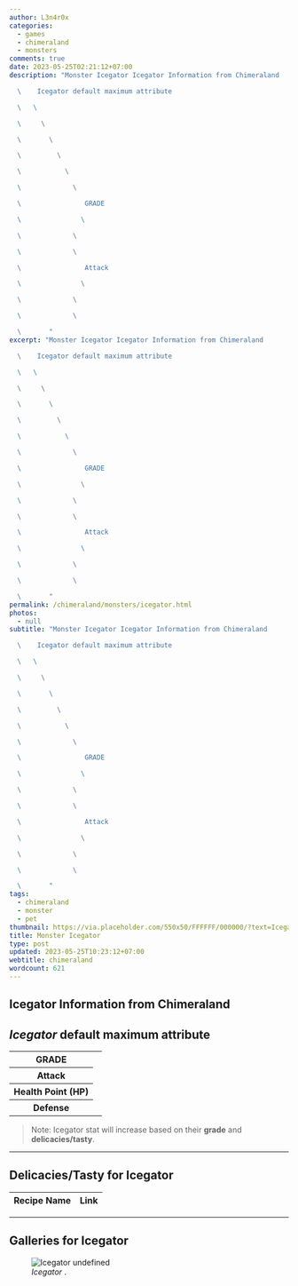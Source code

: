 ```yaml
---
author: L3n4r0x
categories:
  - games
  - chimeraland
  - monsters
comments: true
date: 2023-05-25T02:21:12+07:00
description: "Monster Icegator Icegator Information from Chimeraland

  \    Icegator default maximum attribute

  \   \ 

  \     \ 

  \       \ 

  \         \ 

  \           \ 

  \             \ 

  \                GRADE

  \               \ 

  \             \ 

  \             \ 

  \                Attack

  \               \ 

  \             \ 

  \             \ 

  \       "
excerpt: "Monster Icegator Icegator Information from Chimeraland

  \    Icegator default maximum attribute

  \   \ 

  \     \ 

  \       \ 

  \         \ 

  \           \ 

  \             \ 

  \                GRADE

  \               \ 

  \             \ 

  \             \ 

  \                Attack

  \               \ 

  \             \ 

  \             \ 

  \       "
permalink: /chimeraland/monsters/icegator.html
photos:
  - null
subtitle: "Monster Icegator Icegator Information from Chimeraland

  \    Icegator default maximum attribute

  \   \ 

  \     \ 

  \       \ 

  \         \ 

  \           \ 

  \             \ 

  \                GRADE

  \               \ 

  \             \ 

  \             \ 

  \                Attack

  \               \ 

  \             \ 

  \             \ 

  \       "
tags:
  - chimeraland
  - monster
  - pet
thumbnail: https://via.placeholder.com/550x50/FFFFFF/000000/?text=Icegator
title: Monster Icegator
type: post
updated: 2023-05-25T10:23:12+07:00
webtitle: chimeraland
wordcount: 621
---
```


<link
  rel="stylesheet"
  href="https://rawcdn.githack.com/dimaslanjaka/Web-Manajemen/870a349/css/bootstrap-5-3-0-alpha3-wrapper.css"
/>
<section id="bootstrap-wrapper">
  <div data-bs-theme="dark">
    <h2>Icegator Information from Chimeraland</h2>
    <h2 id="attribute"><i>Icegator</i> default maximum attribute</h2>
    <div class="row">
      <div class="col mb-2">
        <div class="card">
          <div class="card-body">
            <table>
              <tr>
                <th>GRADE</th>
                <td><br /></td>
              </tr>
              <tr>
                <th>Attack</th>
                <td></td>
              </tr>
              <tr>
                <th>Health Point (HP)</th>
                <td></td>
              </tr>
              <tr>
                <th>Defense</th>
                <td></td>
              </tr>
            </table>
          </div>
        </div>
      </div>
    </div>
    <blockquote class="bd-callout bd-callout-warning">
      Note: Icegator stat will increase based on their <b>grade</b> and
      <b>delicacies/tasty</b>.
    </blockquote>
    <hr />
    <h2 id="delicacies">Delicacies/Tasty for Icegator</h2>
    <div class="card">
      <div class="card-body">
        <div class="table-responsive">
          <table class="table table-striped">
            <thead>
              <tr>
                <th>Recipe Name</th>
                <th>Link</th>
              </tr>
            </thead>
            <tbody></tbody>
          </table>
        </div>
      </div>
    </div>
    <hr />
    <div id="gallery">
      <h2>Galleries for Icegator</h2>
      <div class="row">
        <div class="col-lg-6 col-12">
          <figure>
            <img
              src="https://www.webmanajemen.com/undefined"
              alt="Icegator undefined"
            />
            <figcaption style="word-wrap: break-word">
              <i>Icegator</i> .
            </figcaption>
          </figure>
        </div>
      </div>
    </div>
  </div>
</section>